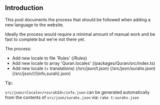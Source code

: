 ## Introduction

This post documents the process
that should be followed when adding
a new language to the website.

Ideally the process would require a
minimal amount of manual work and be
fast to complete but we're not there
yet.

The process:

* Add new locale to file 'Rules'
  (/Rules)
* Add new locale to array 'Quran.locales'
  (/packages/Quran/src/index.ts)
* Add new locale (+ translations)
  (/src/json/t.json)
  (/src/json/surahs.json)
  (/src/json/<locale>/<surahId>/{info,surah}.json)

Tip:

`src/json/<locale>/<surahId>/info.json` can be generated
automatically from the contents of `src/json/surahs.json`
via: `rake t:surahs.json`
